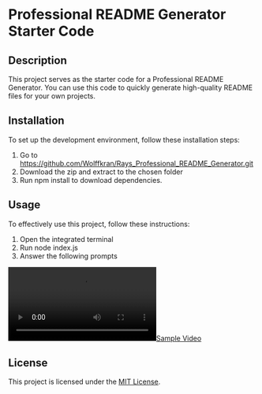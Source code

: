 # Professional README Generator Starter Code

## Description

This project serves as the starter code for a Professional README Generator. You can use this code to quickly generate high-quality README files for your own projects.

## Installation
To set up the development environment, follow these installation steps:

1. Go to https://github.com/Wolffkran/Rays_Professional_README_Generator.git
2. Download the zip and extract to the chosen folder
3. Run npm install to download dependencies.

## Usage
To effectively use this project, follow these instructions:

1. Open the integrated terminal
2. Run node index.js
3. Answer the following prompts

[![Sample Video](https://cdn.discordapp.com/attachments/557347762614566924/1167297760312180786/test.mp4)](https://cdn.discordapp.com/attachments/557347762614566924/1167297760312180786/test.mp4)


## License

This project is licensed under the [MIT License](https://opensource.org/licenses/MIT).

